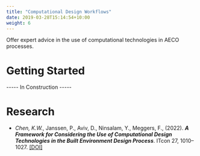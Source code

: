 ```yaml
---
title: "Computational Design Workflows"
date: 2019-03-28T15:14:54+10:00
weight: 6
---
```


Offer expert advice in the use of computational technologies in AECO processes.

# Getting Started
----- In Construction -----

# Research
- *Chen, K.W.*, Janssen, P., Aviv, D., Ninsalam, Y., Meggers, F., (2022). ***A Framework for Considering the Use of Computational Design Technologies in the Built Environment Design Process***. ITcon 27, 1010–1027. <a href="https://doi.org/10.36680/j.itcon.2022.049" target="_blank">[DOI]</a>
